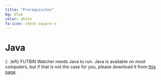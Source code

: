 ```yaml
---
title: "Prerequisites"
bg: blue
color: white
fa-icon: check-square-o
---
```


# Java
{: .left}
FUTBIN Watcher needs Java to run. Java is available on most computers, but if that is not the case for you, please download it from [this page](https://www.java.com/en/download/).
